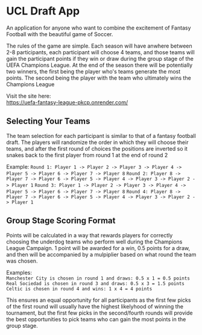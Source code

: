 # UCL Draft App

An application for anyone who want to combine the excitement of Fantasy Football with the beautiful game of Soccer.

The rules of the game are simple. Each season will have anwhere between 2-8 participants, each participant will choose 4 teams, and those teams will gain the participant points if they win or draw during the group stage of the UEFA Champions League. At the end of the season there will be potentially two winners, the first being the player who's teams generate the most points. The second being the player with the team who ultimately wins the Champions League 

Visit the site here:  
https://uefa-fantasy-league-pkcp.onrender.com/  

## Selecting Your Teams

The team selection for each participant is similar to that of a fantasy football draft. The players will randomize the order in which they will choose their teams, and after the first round of choices the positions are inverted so it snakes back to the first player from round 1 at the end of round 2

Example:
`Round 1: Player 1 -> Player 2 -> Player 3 -> Player 4 -> Player 5 -> Player 6 -> Player 7 -> Player 8`
`Round 2: Player 8 -> Player 7 -> Player 6 -> Player 5 -> Player 4 -> Player 3 -> Player 2 -> Player 1`
`Round 3: Player 1 -> Player 2 -> Player 3 -> Player 4 -> Player 5 -> Player 6 -> Player 7 -> Player 8`
`Round 4: Player 8 -> Player 7 -> Player 6 -> Player 5 -> Player 4 -> Player 3 -> Player 2 -> Player 1`

## Group Stage Scoring Format

Points will be calculated in a way that rewards players for correctly choosing the underdog teams who perform well during the Champions League Campaign. 1 point will be awarded for a win, 0.5 points for a draw, and then will be accompanied by a mulpiplier based on what round the team was chosen.

Examples:  
`Manchester City is chosen in round 1 and draws: 0.5 x 1 = 0.5 points`  
`Real Sociedad is chosen in round 3 and draws: 0.5 x 3 = 1.5 points`  
`Celtic is chosen in round 4 and wins: 1 x 4 = 4 points`

This ensures an equal opportunity for all participants as the first few picks of the first round will usually have the highest likelyhood of winning the tournament, but the first few picks in the second/fourth rounds will provide the best opportunities to pick teams who can gain the most points in the group stage. 
